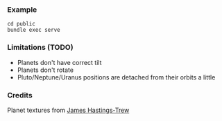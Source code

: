 ### Example
    cd public
    bundle exec serve

### Limitations (TODO)
  * Planets don't have correct tilt
  * Planets don't rotate
  * Pluto/Neptune/Uranus positions are detached from their orbits a little

### Credits
Planet textures from [James Hastings-Trew](http://planetpixelemporium.com/planets.html)

